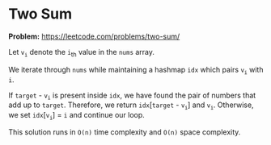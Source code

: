 # Two Sum

**Problem:** https://leetcode.com/problems/two-sum/

Let `v`<sub>`i`</sub> denote the `i`<sub>th</sub> value in the `nums` array.

We iterate through `nums` while maintaining a hashmap `idx` which pairs `v`<sub>`i`</sub> with `i`.

If `target` - `v`<sub>`i`</sub> is present inside `idx`, we have found the pair of numbers that add up to `target`. Therefore, we return `idx`[`target` - `v`<sub>`i`</sub>] and `v`<sub>`i`</sub>. Otherwise, we set `idx`\[`v`<sub>`i`</sub>\] = `i` and continue our loop.

This solution runs in `O(n)` time complexity and `O(n)` space complexity.
